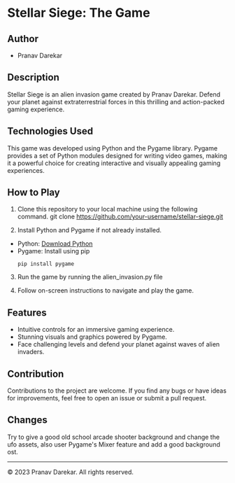 # Stellar Siege: The Game

## Author
- Pranav Darekar

## Description
Stellar Siege is an alien invasion game created by Pranav Darekar. Defend your planet against extraterrestrial forces in this thrilling and action-packed gaming experience.

## Technologies Used
This game was developed using Python and the Pygame library. Pygame provides a set of Python modules designed for writing video games, making it a powerful choice for creating interactive and visually appealing gaming experiences.

## How to Play
1. Clone this repository to your local machine using the following command.
git clone https://github.com/your-username/stellar-siege.git


2. Install Python and Pygame if not already installed.
- Python: [Download Python](https://www.python.org/downloads/)
- Pygame: Install using pip
  ```
  pip install pygame
  ```

3. Run the game by running the alien_invasion.py file

4. Follow on-screen instructions to navigate and play the game.

## Features
- Intuitive controls for an immersive gaming experience.
- Stunning visuals and graphics powered by Pygame.
- Face challenging levels and defend your planet against waves of alien invaders.

## Contribution
Contributions to the project are welcome. If you find any bugs or have ideas for improvements, feel free to open an issue or submit a pull request.

## Changes
Try to give a good old school arcade shooter background and change the ufo assets, also user Pygame's Mixer feature and add a good background ost.

---
© 2023 Pranav Darekar. All rights reserved.

